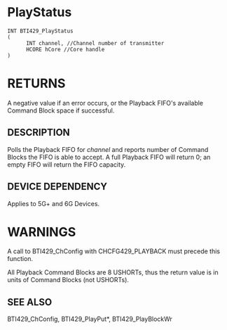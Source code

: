 # **PlayStatus**

```
INT BTI429_PlayStatus
(
      INT channel, //Channel number of transmitter
      HCORE hCore //Core handle
)
```
# **RETURNS**

A negative value if an error occurs, or the Playback FIFO's available Command Block space if successful.

## **DESCRIPTION**

Polls the Playback FIFO for *channel* and reports number of Command Blocks the FIFO is able to accept. A full Playback FIFO will return 0; an empty FIFO will return the FIFO capacity.

## **DEVICE DEPENDENCY**

Applies to 5G+ and 6G Devices.

# **WARNINGS**

A call to BTI429\_ChConfig with CHCFG429\_PLAYBACK must precede this function.

All Playback Command Blocks are 8 USHORTs, thus the return value is in units of Command Blocks (not USHORTs).

## **SEE ALSO**

BTI429\_ChConfig, BTI429\_PlayPut\*, BTI429\_PlayBlockWr